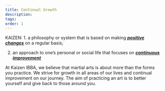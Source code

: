 ```yaml
---
title: Continual Growth
description:
tags: 
order: 1
---
```



KAIZEN: 1. a philosophy or system that is based on making&nbsp;***<u>positive changes</u>***&nbsp;on a regular basis;

2. an approach to one’s personal or social life that focuses on&nbsp;***<u>continuous improvement</u>***

At Kaizen IBBA, we believe that martial arts is about more than the forms you practice. We strive for growth in all areas of our lives and continual improvement on our journey. The aim of practicing an art is to better yourself and give back to those around you.
